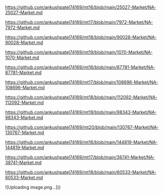 <p><a href="https://github.com/ankushpatel74169/mt16/blob/main/25027-Market/NA-25027-Market.md">https://github.com/ankushpatel74169/mt16/blob/main/25027-Market/NA-25027-Market.md</a></p><p><a href="https://github.com/ankushpatel74169/mt17/blob/main/7972-Market/NA-7972-Market.md">https://github.com/ankushpatel74169/mt17/blob/main/7972-Market/NA-7972-Market.md</a></p><p><a href="https://github.com/ankushpatel74169/mt18/blob/main/90028-Market/NA-90028-Market.md">https://github.com/ankushpatel74169/mt18/blob/main/90028-Market/NA-90028-Market.md</a></p><p><a href="https://github.com/ankushpatel74169/mt19/blob/main/1070-Market/NA-1070-Market.md">https://github.com/ankushpatel74169/mt19/blob/main/1070-Market/NA-1070-Market.md</a></p><p><a href="https://github.com/ankushpatel74169/mt16/blob/main/87781-Market/NA-87781-Market.md">https://github.com/ankushpatel74169/mt16/blob/main/87781-Market/NA-87781-Market.md</a></p><p><a href="https://github.com/ankushpatel74169/mt17/blob/main/108696-Market/NA-108696-Market.md">https://github.com/ankushpatel74169/mt17/blob/main/108696-Market/NA-108696-Market.md</a></p><p><a href="https://github.com/ankushpatel74169/mt18/blob/main/112092-Market/NA-112092-Market.md">https://github.com/ankushpatel74169/mt18/blob/main/112092-Market/NA-112092-Market.md</a></p><p><a href="https://github.com/ankushpatel74169/mt19/blob/main/98343-Market/NA-98343-Market.md">https://github.com/ankushpatel74169/mt19/blob/main/98343-Market/NA-98343-Market.md</a></p><p><a href="https://github.com/ankushpatel74169/mt20/blob/main/130767-Market/NA-130767-Market.md">https://github.com/ankushpatel74169/mt20/blob/main/130767-Market/NA-130767-Market.md</a></p><p><a href="https://github.com/ankushpatel74169/mt16/blob/main/144819-Market/NA-144819-Market.md">https://github.com/ankushpatel74169/mt16/blob/main/144819-Market/NA-144819-Market.md</a></p><p><a href="https://github.com/ankushpatel74169/mt17/blob/main/38741-Market/NA-38741-Market.md">https://github.com/ankushpatel74169/mt17/blob/main/38741-Market/NA-38741-Market.md</a></p><p><a href="https://github.com/ankushpatel74169/mt18/blob/main/60533-Market/NA-60533-Market.md">https://github.com/ankushpatel74169/mt18/blob/main/60533-Market/NA-60533-Market.md</a></p>
![Uploading image.png…]()
